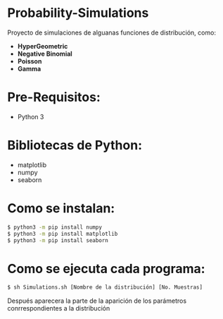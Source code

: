 # Probability-Simulations

Proyecto de simulaciones de alguanas funciones de distribución, como:

* **HyperGeometric**
* **Negative Binomial**
* **Poisson**
* **Gamma**

# Pre-Requisitos:

* Python 3

# Bibliotecas de Python: 
* matplotlib
* numpy
* seaborn

# Como se instalan:
```bash
$ python3 -m pip install numpy
$ python3 -m pip install matplotlib
$ python3 -m pip install seaborn
```

# Como se ejecuta cada programa:
```bash
$ sh Simulations.sh [Nombre de la distribución] [No. Muestras]
```
Después aparecera la parte de la aparición de los parámetros conrrespondientes a
la distribución
